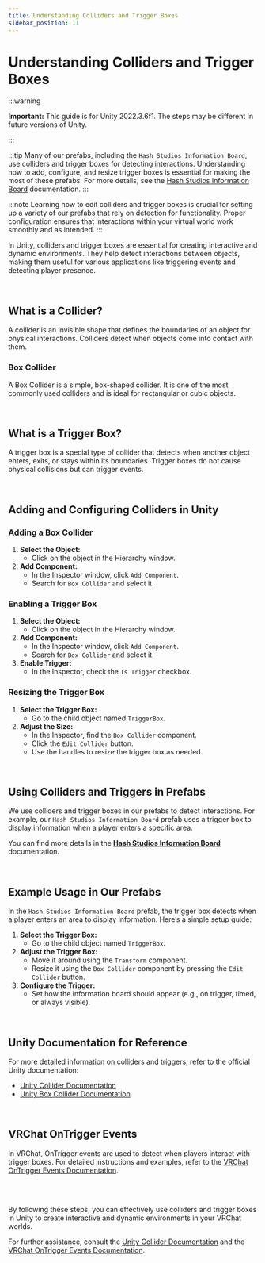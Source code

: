 ```yaml
---
title: Understanding Colliders and Trigger Boxes
sidebar_position: 11
---
```


# Understanding Colliders and Trigger Boxes

:::warning

**Important:** This guide is for Unity 2022.3.6f1. The steps may be different in future versions of Unity.

:::

:::tip
Many of our prefabs, including the `Hash Studios Information Board`, use colliders and trigger boxes for detecting interactions. Understanding how to add, configure, and resize trigger boxes is essential for making the most of these prefabs. For more details, see the [Hash Studios Information Board](https://hashstudiosllc.com/hashstudiosinformationboard) documentation.
:::

:::note
Learning how to edit colliders and trigger boxes is crucial for setting up a variety of our prefabs that rely on detection for functionality. Proper configuration ensures that interactions within your virtual world work smoothly and as intended.
:::

In Unity, colliders and trigger boxes are essential for creating interactive and dynamic environments. They help detect interactions between objects, making them useful for various applications like triggering events and detecting player presence.

<br/>

## What is a Collider?

A collider is an invisible shape that defines the boundaries of an object for physical interactions. Colliders detect when objects come into contact with them.

### Box Collider

A Box Collider is a simple, box-shaped collider. It is one of the most commonly used colliders and is ideal for rectangular or cubic objects.

<br/>

## What is a Trigger Box?

A trigger box is a special type of collider that detects when another object enters, exits, or stays within its boundaries. Trigger boxes do not cause physical collisions but can trigger events.

<br/>

## Adding and Configuring Colliders in Unity

### Adding a Box Collider

1. **Select the Object:**
   - Click on the object in the Hierarchy window.
2. **Add Component:**
   - In the Inspector window, click `Add Component`.
   - Search for `Box Collider` and select it.

### Enabling a Trigger Box

1. **Select the Object:**
   - Click on the object in the Hierarchy window.
2. **Add Component:**
   - In the Inspector window, click `Add Component`.
   - Search for `Box Collider` and select it.
3. **Enable Trigger:**
   - In the Inspector, check the `Is Trigger` checkbox.

### Resizing the Trigger Box

1. **Select the Trigger Box:**
   - Go to the child object named `TriggerBox`.
2. **Adjust the Size:**
   - In the Inspector, find the `Box Collider` component.
   - Click the `Edit Collider` button.
   - Use the handles to resize the trigger box as needed.

<br/>

## Using Colliders and Triggers in Prefabs

We use colliders and trigger boxes in our prefabs to detect interactions. For example, our `Hash Studios Information Board` prefab uses a trigger box to display information when a player enters a specific area. 

You can find more details in the **[Hash Studios Information Board](/docs/udon/hashstudiosinformationboard)** documentation.

<br/>

## Example Usage in Our Prefabs

In the `Hash Studios Information Board` prefab, the trigger box detects when a player enters an area to display information. Here’s a simple setup guide:

1. **Select the Trigger Box:**
   - Go to the child object named `TriggerBox`.
2. **Adjust the Trigger Box:**
   - Move it around using the `Transform` component.
   - Resize it using the `Box Collider` component by pressing the `Edit Collider` button.
3. **Configure the Trigger:**
   - Set how the information board should appear (e.g., on trigger, timed, or always visible).

<br/>

## Unity Documentation for Reference

For more detailed information on colliders and triggers, refer to the official Unity documentation:
- [Unity Collider Documentation](https://docs.unity3d.com/Manual/CollidersOverview.html)
- [Unity Box Collider Documentation](https://docs.unity3d.com/Manual/class-BoxCollider.html)

<br/>

## VRChat OnTrigger Events

In VRChat, OnTrigger events are used to detect when players interact with trigger boxes. For detailed instructions and examples, refer to the [VRChat OnTrigger Events Documentation](https://creators.vrchat.com/worlds/udon/players/player-collisions/).

<br/><br/>

By following these steps, you can effectively use colliders and trigger boxes in Unity to create interactive and dynamic environments in your VRChat worlds.

For further assistance, consult the [Unity Collider Documentation](https://docs.unity3d.com/Manual/CollidersOverview.html) and the [VRChat OnTrigger Events Documentation](https://creators.vrchat.com/worlds/udon/players/player-collisions/).